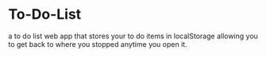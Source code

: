 # To-Do-List
a to do list web app that stores your to do items in localStorage allowing you to get back to where you stopped anytime you open it.
